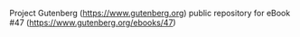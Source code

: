 Project Gutenberg (https://www.gutenberg.org) public repository for eBook #47 (https://www.gutenberg.org/ebooks/47)
